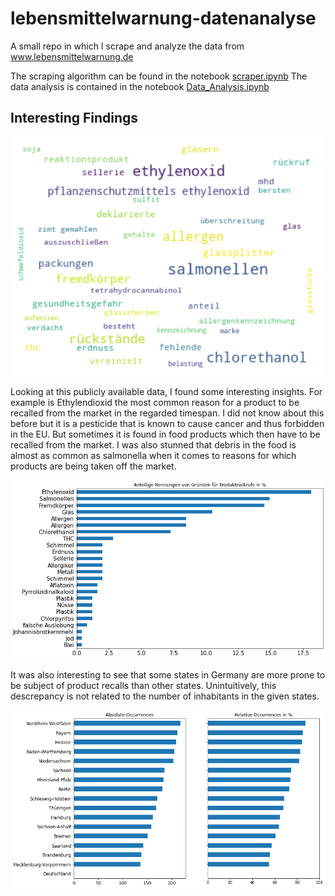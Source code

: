# lebensmittelwarnung-datenanalyse
A small repo in which I scrape and analyze the data from www.lebensmittelwarnung.de

The scraping algorithm can be found in the notebook [scraper.ipynb](scraper.ipynb)
The data analysis is contained in the notebook [Data_Analysis.ipynb](Data_Analysis.ipynb)

## Interesting Findings
![Reasons for product recalls](wordcloud.png)

Looking at this publicly available data, I found some interesting insights. For example is Ethylendioxid the most common reason for a product to be recalled from the market in the regarded timespan. I did not know about this before but it is a pesticide that is known to cause cancer and thus forbidden in the EU. But sometimes it is found in food products which then have to be recalled from the market. I was also stunned that debris in the food is almost as common as salmonella when it comes to reasons for which products are being taken off the market. 

![Reasons for product recalls](reasons_count.png)

It was also interesting to see that some states in Germany are more prone to be subject of product recalls than other states. Unintuitively, this descrepancy is not related to the number of inhabitants in the given states. 

![Regions with recalls](regions_count.png)